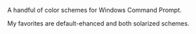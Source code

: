 A handful of color schemes for Windows Command Prompt.

My favorites are default-ehanced and both solarized schemes.
